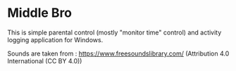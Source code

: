 # Middle Bro

This is simple parental control (mostly "monitor time" control) and activity logging application for Windows.

Sounds are taken from : https://www.freesoundslibrary.com/ (Attribution 4.0 International (CC BY 4.0))
